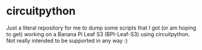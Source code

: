 # circuitpython
Just a literal repository for me to dump some scripts that I got (or am hoping to get) working on a Banana Pi Leaf S3 (BPI-Leaf-S3) using circuitpython.
Not really intended to be supported in any way :)

